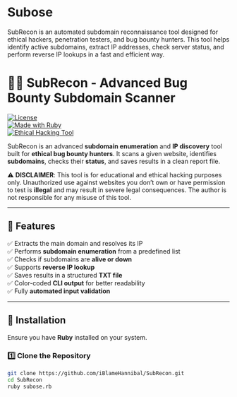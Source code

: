 # Subose
SubRecon is an automated subdomain reconnaissance tool designed for ethical hackers, penetration testers, and bug bounty hunters. This tool helps identify active subdomains, extract IP addresses, check server status, and perform reverse IP lookups in a fast and efficient way.


# 🕵️‍♂️ SubRecon - Advanced Bug Bounty Subdomain Scanner  

[![License](https://img.shields.io/badge/license-MIT-blue.svg)](LICENSE)  
[![Made with Ruby](https://img.shields.io/badge/Made%20with-Ruby-red.svg)](https://www.ruby-lang.org/en/)  
[![Ethical Hacking Tool](https://img.shields.io/badge/Ethical%20Hacking-Bug%20Bounty-orange)](https://github.com/iBlameHannibal/)  

SubRecon is an advanced **subdomain enumeration** and **IP discovery** tool built for **ethical bug bounty hunters**. It scans a given website, identifies **subdomains**, checks their **status**, and saves results in a clean report file.  

⚠️ **DISCLAIMER**: This tool is for educational and ethical hacking purposes only. Unauthorized use against websites you don’t own or have permission to test is **illegal** and may result in severe legal consequences. The author is not responsible for any misuse of this tool.  

---

## 🎯 **Features**  
✅ Extracts the main domain and resolves its IP  
✅ Performs **subdomain enumeration** from a predefined list  
✅ Checks if subdomains are **alive or down**  
✅ Supports **reverse IP lookup**  
✅ Saves results in a structured **TXT file**  
✅ Color-coded **CLI output** for better readability  
✅ Fully **automated input validation**  

---

## 🚀 **Installation**  
Ensure you have **Ruby** installed on your system.  

### **1️⃣ Clone the Repository**  
```bash
git clone https://github.com/iBlameHannibal/SubRecon.git
cd SubRecon
ruby subose.rb
